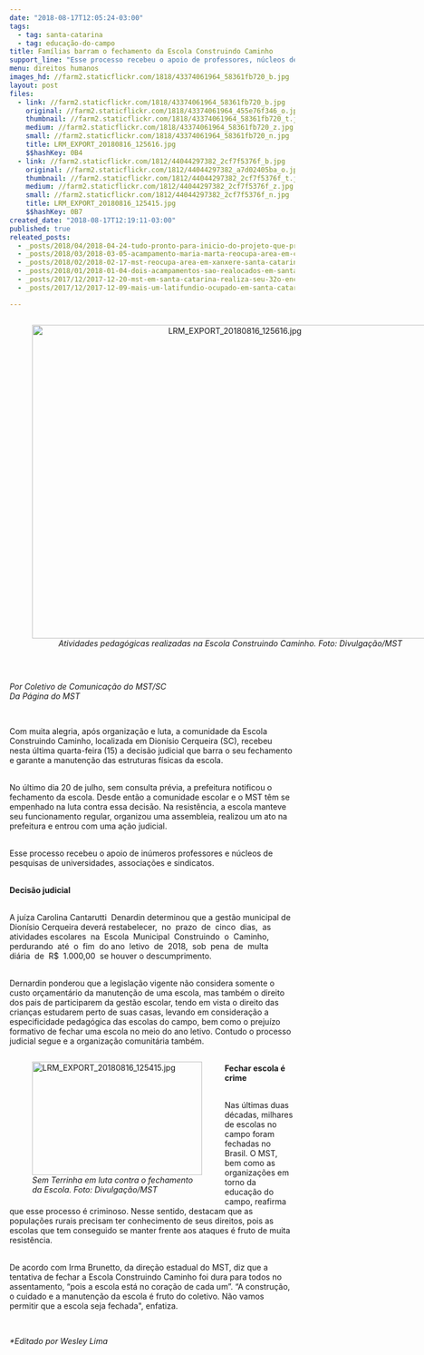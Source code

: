 ```yaml
---
date: "2018-08-17T12:05:24-03:00"
tags:
  - tag: santa-catarina
  - tag: educação-do-campo
title: Famílias barram o fechamento da Escola Construindo Caminho
support_line: "Esse processo recebeu o apoio de professores, núcleos de pesquisas universitários, associações e sindicatos"
menu: direitos humanos
images_hd: //farm2.staticflickr.com/1818/43374061964_58361fb720_b.jpg
layout: post
files:
  - link: //farm2.staticflickr.com/1818/43374061964_58361fb720_b.jpg
    original: //farm2.staticflickr.com/1818/43374061964_455e76f346_o.jpg
    thumbnail: //farm2.staticflickr.com/1818/43374061964_58361fb720_t.jpg
    medium: //farm2.staticflickr.com/1818/43374061964_58361fb720_z.jpg
    small: //farm2.staticflickr.com/1818/43374061964_58361fb720_n.jpg
    title: LRM_EXPORT_20180816_125616.jpg
    $$hashKey: 0B4
  - link: //farm2.staticflickr.com/1812/44044297382_2cf7f5376f_b.jpg
    original: //farm2.staticflickr.com/1812/44044297382_a7d02405ba_o.jpg
    thumbnail: //farm2.staticflickr.com/1812/44044297382_2cf7f5376f_t.jpg
    medium: //farm2.staticflickr.com/1812/44044297382_2cf7f5376f_z.jpg
    small: //farm2.staticflickr.com/1812/44044297382_2cf7f5376f_n.jpg
    title: LRM_EXPORT_20180816_125415.jpg
    $$hashKey: 0B7
created_date: "2018-08-17T12:19:11-03:00"
published: true
releated_posts:
  - _posts/2018/04/2018-04-24-tudo-pronto-para-inicio-do-projeto-que-promete-alfabetizar-1500-adultos-em-minas-gerais.md
  - _posts/2018/03/2018-03-05-acampamento-maria-marta-reocupa-area-em-calmon-santa-catarina.md
  - _posts/2018/02/2018-02-17-mst-reocupa-area-em-xanxere-santa-catarina.md
  - _posts/2018/01/2018-01-04-dois-acampamentos-sao-realocados-em-santa-catarina.md
  - _posts/2017/12/2017-12-20-mst-em-santa-catarina-realiza-seu-32o-encontro-estadual.md
  - _posts/2017/12/2017-12-09-mais-um-latifundio-ocupado-em-santa-catarina.md

---
```

<div style="text-align:center">
<figure class="image" style="display:inline-block"><img alt="LRM_EXPORT_20180816_125616.jpg" height="553" src="//farm2.staticflickr.com/1818/43374061964_58361fb720_b.jpg" width="700" />
<figcaption><em>Atividades pedag&oacute;gicas realizadas na Escola Construindo Caminho. Foto: Divulga&ccedil;&atilde;o/MST</em></figcaption>
</figure>
</div>

<p>&nbsp;</p>

<p><em>Por Coletivo de Comunica&ccedil;&atilde;o do MST/SC<br />
Da P&aacute;gina do MST</em></p>

<p>&nbsp;</p>

<p>Com muita alegria, ap&oacute;s organiza&ccedil;&atilde;o e luta, a comunidade da Escola Construindo Caminho, localizada em Dion&iacute;sio Cerqueira (SC), recebeu nesta &uacute;ltima quarta-feira (15) a decis&atilde;o judicial que barra o seu fechamento e garante a manuten&ccedil;&atilde;o das estruturas f&iacute;sicas da escola.</p>

<p><br />
No &uacute;ltimo dia 20 de julho, sem consulta pr&eacute;via, a prefeitura notificou o fechamento da escola. Desde ent&atilde;o a comunidade escolar e o MST t&ecirc;m se empenhado na luta contra essa decis&atilde;o. Na resist&ecirc;ncia, a escola manteve seu funcionamento regular, organizou uma assembleia, realizou um ato na prefeitura e entrou com uma a&ccedil;&atilde;o judicial.&nbsp;</p>

<p><br />
Esse processo recebeu o apoio de in&uacute;meros professores e n&uacute;cleos de pesquisas de universidades, associa&ccedil;&otilde;es e sindicatos.&nbsp;</p>

<p><br />
<strong>Decis&atilde;o judicial</strong></p>

<p><br />
A ju&iacute;za Carolina Cantarutti&nbsp; Denardin determinou que a gest&atilde;o municipal de Dion&iacute;sio Cerqueira dever&aacute; restabelecer,&nbsp; no&nbsp; prazo&nbsp; de&nbsp; cinco&nbsp; dias,&nbsp; as&nbsp; atividades escolares&nbsp; na&nbsp; Escola&nbsp; Municipal&nbsp; Construindo&nbsp; o&nbsp; Caminho,&nbsp; perdurando&nbsp; at&eacute;&nbsp; o&nbsp; fim&nbsp; do ano&nbsp; letivo&nbsp; de&nbsp; 2018,&nbsp; sob&nbsp; pena&nbsp; de&nbsp; multa&nbsp; di&aacute;ria&nbsp; de&nbsp; R$&nbsp; 1.000,00&nbsp; se houver o descumprimento.&nbsp;</p>

<p><br />
Dernardin ponderou que a legisla&ccedil;&atilde;o vigente n&atilde;o considera somente o custo or&ccedil;ament&aacute;rio da manuten&ccedil;&atilde;o de uma escola, mas tamb&eacute;m o direito dos pais de participarem da gest&atilde;o escolar, tendo em vista o direito das crian&ccedil;as estudarem perto de suas casas, levando em considera&ccedil;&atilde;o a especificidade pedag&oacute;gica das escolas do campo, bem como o preju&iacute;zo formativo de fechar uma escola no meio do ano letivo. Contudo o processo judicial segue e a organiza&ccedil;&atilde;o comunit&aacute;ria tamb&eacute;m.</p>

<figure class="image" style="float:left"><img alt="LRM_EXPORT_20180816_125415.jpg" height="200" src="//farm2.staticflickr.com/1812/44044297382_2cf7f5376f_b.jpg" width="300" />
<figcaption><em>Sem Terrinha em luta contra o fechamento<br />
da Escola. Foto: Divulga&ccedil;&atilde;o/MST</em></figcaption>
</figure>

<p><br />
<strong>Fechar escola &eacute; crime</strong></p>

<p><br />
Nas &uacute;ltimas duas d&eacute;cadas, milhares de escolas no campo foram fechadas no Brasil. O MST, bem como as organiza&ccedil;&otilde;es em torno da educa&ccedil;&atilde;o do campo, reafirma que esse processo &eacute; criminoso. Nesse sentido, destacam que as popula&ccedil;&otilde;es rurais precisam ter conhecimento de seus direitos, pois as escolas que tem conseguido se manter frente aos ataques &eacute; fruto de muita resist&ecirc;ncia.&nbsp;</p>

<p><br />
De acordo com Irma Brunetto, da dire&ccedil;&atilde;o estadual do MST, diz que a tentativa de fechar a Escola Construindo Caminho foi dura para todos no assentamento, &ldquo;pois a escola est&aacute; no cora&ccedil;&atilde;o de cada um&rdquo;. &ldquo;A constru&ccedil;&atilde;o, o cuidado e a manuten&ccedil;&atilde;o da escola &eacute; fruto do coletivo. N&atilde;o vamos permitir que a escola seja fechada&quot;, enfatiza.</p>

<p>&nbsp;</p>

<p><em>*Editado por Wesley Lima</em></p>

<p>&nbsp;</p>

